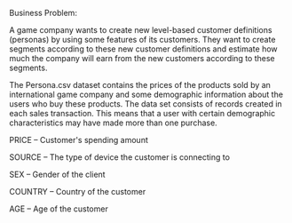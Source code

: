 Business Problem:

A game company wants to create new level-based customer definitions (personas) by using some features of its customers. They want to create segments according to these new customer definitions and estimate how much the company will earn from the new customers according to these segments.

The Persona.csv dataset contains the prices of the products sold by an international game company and some demographic information about the users who buy these products. The data set consists of records created in each sales transaction. This means that a user with certain demographic characteristics may have made more than one purchase.

PRICE – Customer's spending amount

SOURCE – The type of device the customer is connecting to

SEX – Gender of the client

COUNTRY – Country of the customer

AGE – Age of the customer

